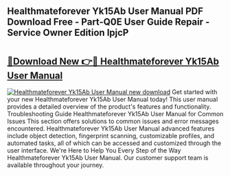 ## Healthmateforever Yk15Ab User Manual PDF Download Free - Part-Q0E User Guide Repair - Service Owner Edition lpjcP

# <h2><a href="http://bc4579.oget.top/?id=Healthmateforever+Yk15Ab+User+Manual">🔗Download New 👉🔴 Healthmateforever Yk15Ab User Manual</a></h2>

[![Healthmateforever Yk15Ab User Manual new download](https://i.imgur.com/5g1atiW.png)](http://bc4579.oget.top/?id=Healthmateforever+Yk15Ab+User+Manual)
Get started with your new Healthmateforever Yk15Ab User Manual today! This user manual provides a detailed overview of the product's features and functionality. Troubleshooting Guide Healthmateforever Yk15Ab User Manual for Common Issues This section offers solutions to common issues and error messages encountered. Healthmateforever Yk15Ab User Manual advanced features include object detection, fingerprint scanning, customizable profiles, and automated tasks, all of which can be accessed and customized through the user interface. We're Here to Help You Every Step of the Way Healthmateforever Yk15Ab User Manual. Our customer support team is available throughout your journey.
